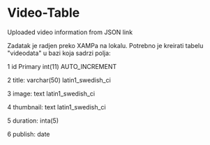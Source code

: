 # Video-Table
Uploaded video information from JSON link

Zadatak je radjen preko XAMPa na lokalu. Potrebno je kreirati tabelu "videodata" u bazi koja sadrzi polja:

1	id Primary	int(11)			AUTO_INCREMENT

2	title:	varchar(50)	latin1_swedish_ci		

3	image:	text	latin1_swedish_ci

4	thumbnail:	text	latin1_swedish_ci

5	duration:	inta(5)	

6	publish:	date	

